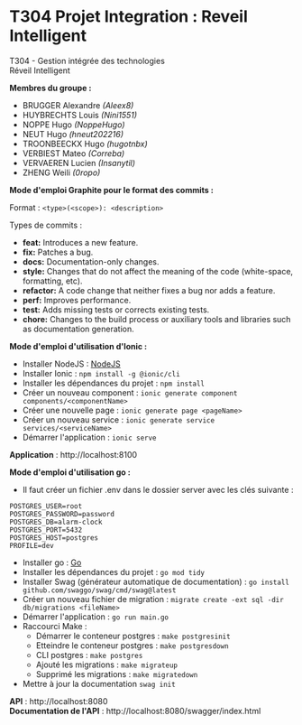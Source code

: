 # T304 Projet Integration : Reveil Intelligent
T304 - Gestion intégrée des technologies  
Réveil Intelligent  

**Membres du groupe :**

* BRUGGER Alexandre *(Aleex8)*
* HUYBRECHTS Louis *(Nini1551)*
* NOPPE Hugo *(NoppeHugo)*
* NEUT Hugo *(hneut202216)*
* TROONBEECKX Hugo *(hugotnbx)*
* VERBIEST Mateo *(Correba)*
* VERVAEREN Lucien *(Insanytil)*
* ZHENG Weili *(0ropo)*
  
**Mode d'emploi Graphite pour le format des commits :**

Format : ```<type>(<scope>): <description>```

Types de commits :

* **feat:** Introduces a new feature.
* **fix:** Patches a bug.
* **docs:** Documentation-only changes.
* **style:** Changes that do not affect the meaning of the code (white-space, formatting, etc).
* **refactor:** A code change that neither fixes a bug nor adds a feature.
* **perf:** Improves performance.
* **test:** Adds missing tests or corrects existing tests.
* **chore:** Changes to the build process or auxiliary tools and libraries such as documentation generation.

**Mode d'emploi d'utilisation d'Ionic :**

* Installer NodeJS : [NodeJS](https://nodejs.org/fr/)
* Installer Ionic : ```npm install -g @ionic/cli```
* Installer les dépendances du projet : ```npm install```
* Créer un nouveau component : ```ionic generate component components/<componentName>```
* Créer une nouvelle page : ```ionic generate page <pageName>```
* Créer un nouveau service : ```ionic generate service services/<serviceName>```
* Démarrer l'application : ```ionic serve```
  
**Application** : http://localhost:8100 
  
**Mode d'emploi d'utilisation go :**

* Il faut créer un fichier .env dans le dossier server avec les clés suivante :

```
POSTGRES_USER=root
POSTGRES_PASSWORD=password
POSTGRES_DB=alarm-clock
POSTGRES_PORT=5432
POSTGRES_HOST=postgres
PROFILE=dev
```

* Installer go : [Go](https://go.dev/)
* Installer les dépendances du projet : ```go mod tidy```
* Installer Swag (générateur automatique de documentation) : ```go install github.com/swaggo/swag/cmd/swag@latest```
* Créer un nouveau fichier de migration : ```migrate create -ext sql -dir db/migrations <fileName>```
* Démarrer l'application : ```go run main.go```
* Raccourci Make :
    * Démarrer le conteneur postgres : ```make postgresinit```
    * Etteindre le conteneur postgres : ```make postgresdown```
    * CLI postgres : ```make postgres```
    * Ajouté les migrations : ```make migrateup```
    * Supprimé les migrations : ```make migratedown```
* Mettre à jour la documentation ```swag init```
  
**API** : http://localhost:8080  
**Documentation de l'API** : http://localhost:8080/swagger/index.html 